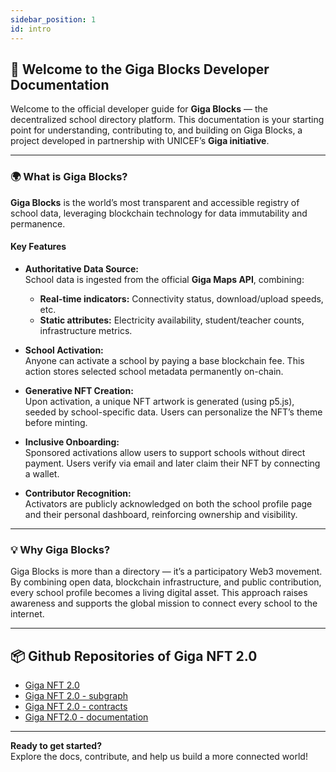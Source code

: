 ```yaml
---
sidebar_position: 1
id: intro
---
```



## 🚀 Welcome to the Giga Blocks Developer Documentation

Welcome to the official developer guide for **Giga Blocks** — the decentralized school directory platform. This documentation is your starting point for understanding, contributing to, and building on Giga Blocks, a project developed in partnership with UNICEF’s **Giga initiative**.

---

### 🌍 What is Giga Blocks?

**Giga Blocks** is the world’s most transparent and accessible registry of school data, leveraging blockchain technology for data immutability and permanence.

#### Key Features

- **Authoritative Data Source:**  
  School data is ingested from the official **Giga Maps API**, combining:
  - **Real-time indicators:** Connectivity status, download/upload speeds, etc.
  - **Static attributes:** Electricity availability, student/teacher counts, infrastructure metrics.

- **School Activation:**  
  Anyone can activate a school by paying a base blockchain fee. This action stores selected school metadata permanently on-chain.

- **Generative NFT Creation:**  
  Upon activation, a unique NFT artwork is generated (using p5.js), seeded by school-specific data. Users can personalize the NFT’s theme before minting.

- **Inclusive Onboarding:**  
  Sponsored activations allow users to support schools without direct payment. Users verify via email and later claim their NFT by connecting a wallet.

- **Contributor Recognition:**  
  Activators are publicly acknowledged on both the school profile page and their personal dashboard, reinforcing ownership and visibility.

---

### 💡 Why Giga Blocks?

Giga Blocks is more than a directory — it’s a participatory Web3 movement. By combining open data, blockchain infrastructure, and public contribution, every school profile becomes a living digital asset. This approach raises awareness and supports the global mission to connect every school to the internet.

---

## 📦 Github Repositories of Giga NFT 2.0

- [Giga NFT 2.0](https://github.com/giga-nft2-0/Giga_NFT_2.0)
- [Giga NFT 2.0 - subgraph](https://github.com/giga-nft2-0/Giga_NFT_2.0-subgraph)
- [Giga NFT 2.0 - contracts](https://github.com/giga-nft2-0/Giga_NFT_2.0-contracts)
- [Giga NFT2.0 - documentation](https://github.com/giga-nft2-0/Giga_Documentation)

---

**Ready to get started?**  
Explore the docs, contribute, and help us build a more connected world!
